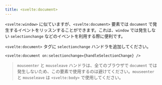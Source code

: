 ```yaml
---
title: <svelte:document>
---
```


`<svelte:window>` に似ていますが、`<svelte:document>` 要素では `document` で発生するイベントをリッスンすることができます。これは、`window` では発生しない `selectionchange` などのイベントを利用する際に便利です。

`<svelte:document>` タグに `selectionchange` ハンドラを追加してください。

```svelte
<svelte:document on:selectionchange={handleSelectionChange} />
```

> `mouseenter` と `mouseleave` ハンドラは、全てのブラウザで `document` では発生しないため、この要素で使用するのは避けてください。`mouseenter` と `mouseleave` は `<svelte:body>` で使用してください。
